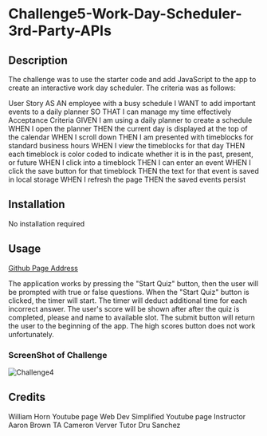 # Challenge5-Work-Day-Scheduler-3rd-Party-APIs

## Description
The challenge was to use the starter code and add JavaScript to the app to create an interactive work day scheduler. The criteria was as follows:

User Story
AS AN employee with a busy schedule
I WANT to add important events to a daily planner
SO THAT I can manage my time effectively
Acceptance Criteria
GIVEN I am using a daily planner to create a schedule
WHEN I open the planner
THEN the current day is displayed at the top of the calendar
WHEN I scroll down
THEN I am presented with timeblocks for standard business hours
WHEN I view the timeblocks for that day
THEN each timeblock is color coded to indicate whether it is in the past, present, or future
WHEN I click into a timeblock
THEN I can enter an event
WHEN I click the save button for that timeblock
THEN the text for that event is saved in local storage
WHEN I refresh the page
THEN the saved events persist

## Installation
No installation required

## Usage

[Github Page Address](https://tonyworldchanger.github.io/Challeng4-Create-Code-Quiz-with-Timer/)

 The application works by pressing the "Start Quiz" button, then the user will be prompted with true or false questions. When the "Start Quiz" button is clicked, the timer will start. The timer will deduct additional time for each incorrect answer. The user's score will be shown after after the quiz is completed, please and name to available slot. The submit button will return the user to the beginning of the app. The high scores button does not work unfortunately.

### ScreenShot of Challenge
![Challenge4](assets/challenge%204%20quiz%20timer.PNG)


## Credits
William Horn Youtube page
Web Dev Simplified Youtube page
Instructor Aaron Brown
TA Cameron Verver
Tutor Dru Sanchez